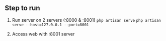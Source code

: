 ## Step to run
1.  Run server on 2 servers (:8000 & :8001)
    `php artisan serve`
    `php artisan serve --host=127.0.0.1 --port=8001`
    
2.  Access web with :8001 server